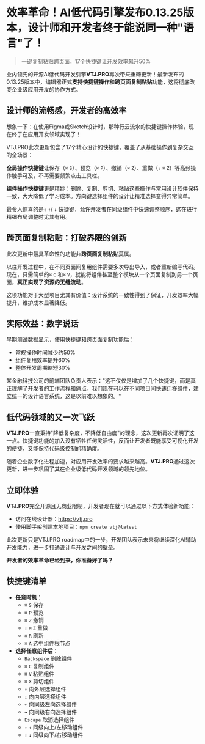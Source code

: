 # 效率革命！AI低代码引擎发布0.13.25版本，设计师和开发者终于能说同一种"语言"了！

> 一键复制粘贴跨页面，17个快捷键让开发效率飙升50%

业内领先的开源AI低代码开发引擎**VTJ.PRO**再次带来重磅更新！最新发布的0.13.25版本中，编辑器正式**支持快捷键操作**和**跨页面复制粘贴**功能，这将彻底改变企业级应用开发的协作方式。

## 设计师的流畅感，开发者的高效率

想象一下：在使用Figma或Sketch设计时，那种行云流水的快捷键操作体验，现在终于在应用开发领域实现了！

VTJ.PRO此次更新包含了17个精心设计的快捷键，覆盖了从基础操作到复杂交互的全场景：

**全局操作快捷键**让保存（`⌘` `S`）、预览（`⌘` `P`）、撤销（`⌘` `Z`）、重做（`⇧` `⌘` `Z`）等高频操作触手可及，不再需要频繁点击工具栏。

**组件操作快捷键**更是精妙：删除、复制、剪切、粘贴这些操作与常用设计软件保持一致，大大降低了学习成本。方向键选择组件的设计让精准选择变得异常简单。

最令人惊喜的是`⇧` `↑`/ `↓` 快捷键，允许开发者在同级组件中快速调整顺序，这在进行精细布局调整时尤其有用。

## 跨页面复制粘贴：打破界限的创新

此次更新中最具革命性的功能非**跨页面复制粘贴**莫属。

以往开发过程中，在不同页面间复用组件需要多次导出导入，或者重新编写代码。现在，只需简单的`⌘` `C` 和`⌘` `V`，就能将组件甚至整个模块从一个页面复制到另一个页面，**真正实现了资源的无缝流动**。

这项功能对于大型项目尤其有价值：设计系统的一致性得到了保证，开发效率大幅提升，维护成本显著降低。

## 实际效益：数字说话

早期测试数据显示，使用快捷键和跨页面复制功能后：

- 常规操作时间减少约50%
- 组件复用效率提升60%
- 整体开发周期缩短30%

某金融科技公司的前端团队负责人表示："这不仅仅是增加了几个快捷键，而是真正理解了开发者的工作流程和痛点。我们现在可以在不同项目间快速迁移组件，建立统一的设计语言系统，这是以前难以想象的。"

## 低代码领域的又一次飞跃

**VTJ.PRO**一直秉持"降低复杂度，不降低自由度"的理念，这次更新再次证明了这一点。快捷键功能的加入没有牺牲任何灵活性，反而让开发者既能享受可视化开发的便捷，又能保持代码级控制的精确度。

随着企业数字化进程加速，对应用开发效率的要求越来越高。**VTJ.PRO**通过这次更新，进一步巩固了其在企业级低代码开发领域的领先地位。

## 立即体验

**VTJ.PRO**完全开源且无商业限制，开发者现在就可以通过以下方式体验新功能：

- 访问在线设计器：https://vtj.pro
- 使用脚手架创建本地项目：`npm create vtj@latest`

此次更新只是VTJ.PRO roadmap中的一步，开发团队表示未来将继续深化AI辅助开发能力，进一步打通设计与开发之间的壁垒。

**开发者的效率革命已经到来，你准备好了吗？**

## 快捷键清单

- **任意时机**：
  - `⌘` `S` 保存
  - `⌘` `P` 预览
  - `⌘` `Z` 撤销
  - `⇧` `⌘` `Z` 重做
  - `⌘` `R` 刷新
  - `⌘` `A` 选中组件根节点
- **选择任意组件后：**
  - `Backspace` 删除组件
  - `⌘` `C` 复制组件
  - `⌘` `V` 粘贴组件
  - `⌘` `X` 剪切组件
  - `↑` 向外层选择组件
  - `↓` 向内层选择组件
  - `←` 向同级左向选择组件
  - `→` 向同级右向选择组件
  - `Escape` 取消选择组件
  - `⇧` `↑` 同级向上/左移动组件
  - `⇧` `↓` 同级向下/右移动组件
